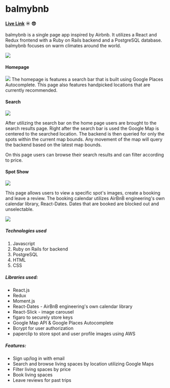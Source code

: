 # balmybnb
#### [Live Link](http://balmybnb.herokuapp.com) ☀️ 😎

balmybnb is a single page app inspired by Airbnb. It utilizes a React and Redux frontend with a Ruby on Rails backend and a PostgreSQL database. balmybnb focuses on warm climates around the world.

![](https://media.giphy.com/media/69sRU1Lc6iz9Tx58Zc/giphy.gif)

#### Homepage
![](https://raw.githubusercontent.com/dkvng/balmybnb/master/wiki/home.png)
The homepage is features a search bar that is built using Google Places Autocomplete. This page also features handpicked locations that are currently recommended.

#### Search
![](https://raw.githubusercontent.com/dkvng/balmybnb/master/wiki/search-1.png)

After utilizing the search bar on the home page users are brought to the search results page. Right after the search bar is used the Google Map is centered to the searched location. The backend is then queried for only the spots within the current map bounds. Any movement of the map will query the backend based on the latest map bounds.

On this page users can browse their search results and can filter according to price.

#### Spot Show
![](https://raw.githubusercontent.com/dkvng/balmybnb/master/wiki/show.png)

This page allows users to view a specific spot's images, create a booking and leave a review. The booking calendar utilizes AirBnB engineering's own calendar library, React-Dates. Dates that are booked are blocked out and unselectable.

![](https://raw.githubusercontent.com/dkvng/balmybnb/master/wiki/calendar.png)


##### Technologies used
1. Javascript
1. Ruby on Rails for backend
1. PostgreSQL
1. HTML
1. CSS


##### Libraries used:
* React.js
* Redux
* Moment.js
* React-Dates - AirBnB engineering's own calendar library
* React-Slick - image carousel
* figaro to securely store keys
* Google Map API & Google Places Autocomplete
* Bcrypt for user authorization
* paperclip to store spot and user profile images using AWS

##### Features:
- Sign up/log in with email
- Search and browse living spaces by location utilizing Google Maps
- Filter living spaces by price
- Book living spaces
- Leave reviews for past trips
